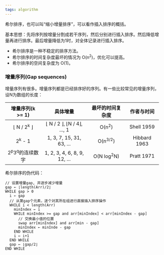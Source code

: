 ```yaml
---
tags: algorithm
---
```

希尔排序，也可以叫“缩小增量排序”，可以看作插入排序的概括。 

基本思想：先将序列按增量分割成若干序列，然后分别进行插入排序。然后降低增量再进行排序。最后增量降低为1时，对全体记录进行插入排序。

- 希尔排序是一种不稳定的排序方法。
- 希尔排序的时间复杂度最坏的情况为 O(n<sup>2</sup>)，优化可以提高。
- 希尔排序的空间复杂度为 O(1)。

### 增量序列(Gap sequences)
增量序列有很多。增量序列都是已经排序好的序列。有一些比较常见的增量序列，设N为数组的长度：

| 增量序列(k >= 1) | 具体增量 | 最坏的时间复杂度 | 作者与时间 |
| :-------------: | :-----: | :-------------: | :-------: |
| ⌊ N / 2<sup>k</sup> ⌋ | ⌊ N / 2 ⌋, ⌊N / 4⌋, ..., 1| O(n<sup>2</sup>) | Shell 1959|
| 2<sup>k</sup> - 1 | 1, 3, 7, 15, 31, 63, ... | O(n<sup>3/2</sup>) | Hibbard 1963 |
| 2<sup>p</sup>3<sup>q</sup>的连续数字 | 1, 2, 3, 4, 6, 8, 9, 12, ... | O(N log<sup>2</sup>N) | Pratt 1971 |

希尔排序的伪代码：
```
// 设置增量gap, 并逐步减少增量
gap ← ⌊length(Arr)/2⌋
WHILE gap > 0
  i ← gap
  // 从第gap个元素，逐个对其所在组进行直接插入排序操作
  WHILE i < length(Arr)
    minIndex ← i
    WHILE minIndex >= gap and arr[minIndex] < arr[minIndex - gap]
      // 交换最小值的位置
      swap arr[minIndex] and arr[min - gap]
      minIndex ← minInde - gap
    END WHILE
    i ← i+1
  END WHILE
  gap ← ⌊gap/2⌋
END WHILE
```